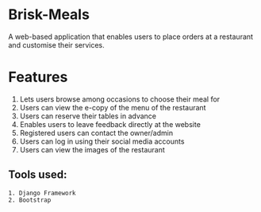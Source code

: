 # Brisk-Meals
A web-based application that enables users to place orders at a restaurant and customise their services.

# Features
1. Lets users browse among occasions to choose their meal for
2. Users can view the e-copy of the menu of the restaurant
3. Users can reserve their tables in advance
5. Enables users to leave feedback directly at the website
6. Registered users can contact the owner/admin
7. Users can log in using their social media accounts
8. Users can view the images of the restaurant

## Tools used:
```
1. Django Framework
2. Bootstrap
```





